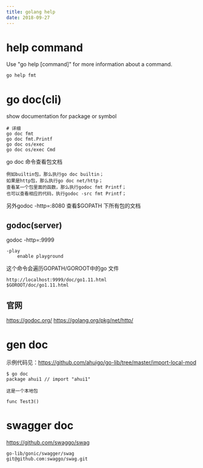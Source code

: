 ```yaml
---
title: golang help 
date: 2018-09-27
---
```

# help command
Use "go help [command]" for more information about a command.

    go help fmt

# go doc(cli)
show documentation for package or symbol

    # 详细
    go doc fmt
    go doc fmt.Printf
    go doc os/exec
    go doc os/exec Cmd

go doc 命令查看包文档

    例如builtin包，那么执行go doc builtin；
    如果是http包，那么执行go doc net/http；
    查看某一个包里面的函数，那么执行godoc fmt Printf；
    也可以查看相应的代码，执行godoc -src fmt Printf；

另外godoc -http=:8080 查看$GOPATH 下所有包的文档

## godoc(server)
godoc -http=:9999
 
    -play
        enable playground

这个命令会遍历GOPATH/GOROOT中的go 文件

    http://localhost:9999/doc/go1.11.html
    $GOROOT/doc/go1.11.html

## 官网
https://godoc.org/
https://golang.org/pkg/net/http/

# gen doc
示例代码见：https://github.com/ahuigo/go-lib/tree/master/import-local-mod

    $ go doc
    package ahui1 // import "ahui1"

    这是一个本地包

    func Test3()

# swagger doc
https://github.com/swaggo/swag

    go-lib/gonic/swagger/swag
    git@github.com:swaggo/swag.git